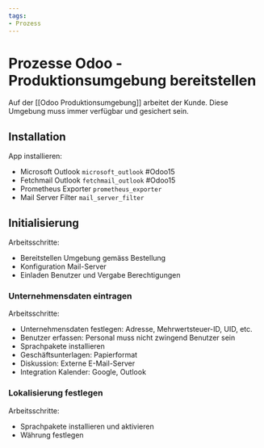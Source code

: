 ```yaml
---
tags:
- Prozess
---
```

# Prozesse Odoo - Produktionsumgebung bereitstellen

Auf der [[Odoo Produktionsumgebung]] arbeitet der Kunde. Diese Umgebung muss immer verfügbar und gesichert sein.

## Installation

App installieren:

* Microsoft Outlook `microsoft_outlook` #Odoo15 
* Fetchmail Outlook  `fetchmail_outlook` #Odoo15 
* Prometheus Exporter `prometheus_exporter`
* Mail Server Filter `mail_server_filter`

## Initialisierung

Arbeitsschritte:

* Bereitstellen Umgebung gemäss Bestellung
* Konfiguration Mail-Server
* Einladen Benutzer und Vergabe Berechtigungen

### Unternehmensdaten eintragen

Arbeitsschritte:

* Unternehmensdaten festlegen: Adresse, Mehrwertsteuer-ID, UID, etc.
* Benutzer erfassen: Personal muss nicht zwingend Benutzer sein
* Sprachpakete installieren
* Geschäftsunterlagen: Papierformat
* Diskussion: Externe E-Mail-Server
* Integration Kalender: Google, Outlook

### Lokalisierung festlegen

Arbeitsschritte:

* Sprachpakete installieren und aktivieren
* Währung festlegen
